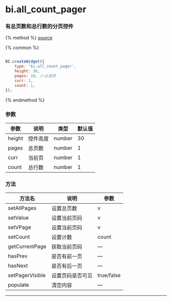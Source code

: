 # bi.all_count_pager

### 有总页数和总行数的分页控件

{% method %}
[source](https://jsfiddle.net/fineui/cmtamo5L/)

{% common %}
```javascript

BI.createWidget({
    type: 'bi.all_count_pager',
    height: 30,
    pages: 10, //必选项
    curr: 1,
    count: 1,
});

```

{% endmethod %}

### 参数

| 参数     | 说明   | 类型     | 默认值  |
| ------ | ---- | ------ | ---- |
| height | 控件高度 | number | 30   |
| pages  | 总页数  | number | 1    |
| curr   | 当前页  | number | 1    |
| count  | 总行数  | number | 1    |



### 方法

| 方法名             | 说明       | 参数         |
| --------------- | -------- | ---------- |
| setAllPages     | 设置总页数    | v          |
| setValue        | 设置当前页码   | v          |
| setVPage        | 设置当前页码   | v          |
| setCount        | 设置计数     | count      |
| getCurrentPage  | 获取当前页码   | —          |
| hasPrev         | 是否有前一页   | —          |
| hasNext         | 是否有后一页   | —          |
| setPagerVisible | 设置页码是否可见 | true/false |
| populate        | 清空内容     | —          |

------